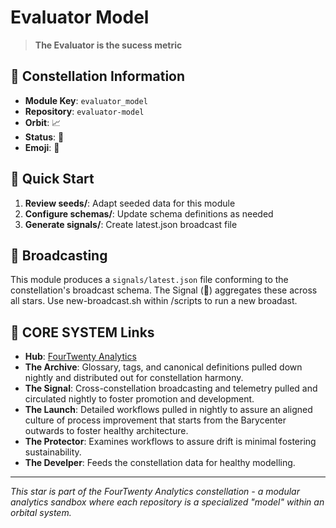 # Evaluator Model

> **The Evaluator is the sucess metric**

## 🌌 Constellation Information

- **Module Key**: `evaluator_model`  
- **Repository**: `evaluator-model`
- **Orbit**: 📈
- **Status**: 🌿
- **Emoji**: 🧠

## 🚀 Quick Start

1. **Review seeds/**: Adapt seeded data for this module
2. **Configure schemas/**: Update schema definitions as needed  
3. **Generate signals/**: Create latest.json broadcast file

## 📡 Broadcasting

This module produces a `signals/latest.json` file conforming to the constellation's broadcast schema. The Signal (📡) aggregates these across all stars.  Use new-broadcast.sh within /scripts to run a new broadast.

## 🔗 CORE SYSTEM Links

- **Hub**: [FourTwenty Analytics](https://github.com/zbreeden/FourTwentyAnalytics)
- **The Archive**: Glossary, tags, and canonical definitions pulled down nightly and distributed out for constellation harmony.
- **The Signal**: Cross-constellation broadcasting and telemetry pulled and circulated nightly to foster promotion and development.
- **The Launch**: Detailed workflows pulled in nightly to assure an aligned culture of process improvement that starts from the Barycenter outwards to foster healthy architecture.
- **The Protector**: Examines workflows to assure drift is minimal fostering sustainability.
- **The Develper**: Feeds the constellation data for healthy modelling.

---

*This star is part of the FourTwenty Analytics constellation - a modular analytics sandbox where each repository is a specialized "model" within an orbital system.*
